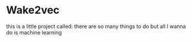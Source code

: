 # Wake2vec
this is a little project called: there are so many things to do but all I wanna do is machine learning 
